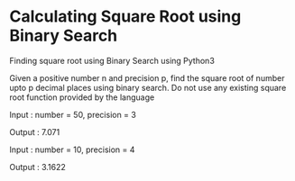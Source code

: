 # Calculating Square Root using Binary Search
Finding square root using Binary Search using Python3

Given a positive number n and precision p, find the square root of number upto p decimal places using binary search. Do not use any existing square root function provided by the language

Input : number = 50, precision = 3

Output : 7.071

Input : number = 10, precision = 4

Output : 3.1622
